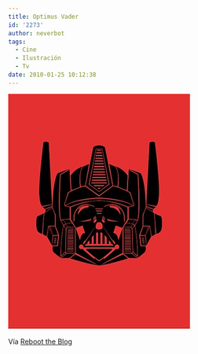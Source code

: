 ```yaml
---
title: Optimus Vader
id: '2273'
author: neverbot
tags:
  - Cine
  - Ilustración
  - Tv
date: 2010-01-25 10:12:38
---
```


![201001251012.jpg](./optimus-vader/201001251012.jpg)

Vía [Reboot the Blog](http://blog.swas.es/post/323290373/optimus-vader)
